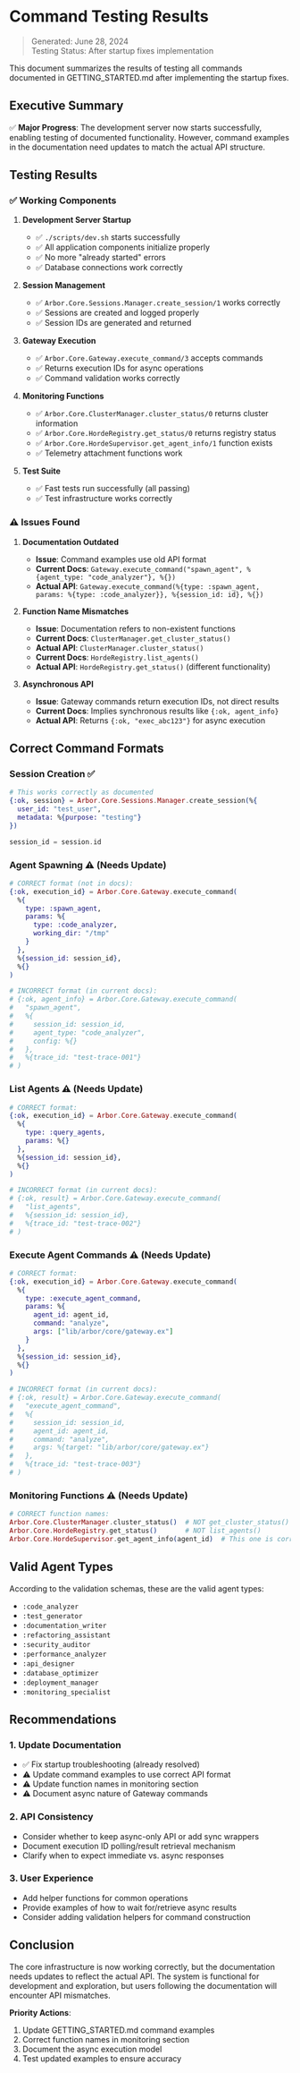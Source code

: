 # Command Testing Results

> Generated: June 28, 2024  
> Testing Status: After startup fixes implementation

This document summarizes the results of testing all commands documented in GETTING_STARTED.md after implementing the startup fixes.

## Executive Summary

✅ **Major Progress**: The development server now starts successfully, enabling testing of documented functionality. However, command examples in the documentation need updates to match the actual API structure.

## Testing Results

### ✅ Working Components

1. **Development Server Startup**
   - ✅ `./scripts/dev.sh` starts successfully 
   - ✅ All application components initialize properly
   - ✅ No more "already started" errors
   - ✅ Database connections work correctly

2. **Session Management**
   - ✅ `Arbor.Core.Sessions.Manager.create_session/1` works correctly
   - ✅ Sessions are created and logged properly
   - ✅ Session IDs are generated and returned

3. **Gateway Execution**
   - ✅ `Arbor.Core.Gateway.execute_command/3` accepts commands
   - ✅ Returns execution IDs for async operations
   - ✅ Command validation works correctly

4. **Monitoring Functions**
   - ✅ `Arbor.Core.ClusterManager.cluster_status/0` returns cluster information
   - ✅ `Arbor.Core.HordeRegistry.get_status/0` returns registry status
   - ✅ `Arbor.Core.HordeSupervisor.get_agent_info/1` function exists
   - ✅ Telemetry attachment functions work

5. **Test Suite**
   - ✅ Fast tests run successfully (all passing)
   - ✅ Test infrastructure works correctly

### ⚠️  Issues Found

1. **Documentation Outdated**
   - **Issue**: Command examples use old API format
   - **Current Docs**: `Gateway.execute_command("spawn_agent", %{agent_type: "code_analyzer"}, %{})`
   - **Actual API**: `Gateway.execute_command(%{type: :spawn_agent, params: %{type: :code_analyzer}}, %{session_id: id}, %{})`

2. **Function Name Mismatches**
   - **Issue**: Documentation refers to non-existent functions
   - **Current Docs**: `ClusterManager.get_cluster_status()` 
   - **Actual API**: `ClusterManager.cluster_status()`
   - **Current Docs**: `HordeRegistry.list_agents()`
   - **Actual API**: `HordeRegistry.get_status()` (different functionality)

3. **Asynchronous API**
   - **Issue**: Gateway commands return execution IDs, not direct results
   - **Current Docs**: Implies synchronous results like `{:ok, agent_info}`
   - **Actual API**: Returns `{:ok, "exec_abc123"}` for async execution

## Correct Command Formats

### Session Creation ✅
```elixir
# This works correctly as documented
{:ok, session} = Arbor.Core.Sessions.Manager.create_session(%{
  user_id: "test_user",
  metadata: %{purpose: "testing"}
})

session_id = session.id
```

### Agent Spawning ⚠️ (Needs Update)
```elixir
# CORRECT format (not in docs):
{:ok, execution_id} = Arbor.Core.Gateway.execute_command(
  %{
    type: :spawn_agent,
    params: %{
      type: :code_analyzer,
      working_dir: "/tmp"
    }
  },
  %{session_id: session_id},
  %{}
)

# INCORRECT format (in current docs):
# {:ok, agent_info} = Arbor.Core.Gateway.execute_command(
#   "spawn_agent",
#   %{
#     session_id: session_id,
#     agent_type: "code_analyzer", 
#     config: %{}
#   },
#   %{trace_id: "test-trace-001"}
# )
```

### List Agents ⚠️ (Needs Update)
```elixir
# CORRECT format:
{:ok, execution_id} = Arbor.Core.Gateway.execute_command(
  %{
    type: :query_agents,
    params: %{}
  },
  %{session_id: session_id},
  %{}
)

# INCORRECT format (in current docs):
# {:ok, result} = Arbor.Core.Gateway.execute_command(
#   "list_agents",
#   %{session_id: session_id},
#   %{trace_id: "test-trace-002"}
# )
```

### Execute Agent Commands ⚠️ (Needs Update)
```elixir
# CORRECT format:
{:ok, execution_id} = Arbor.Core.Gateway.execute_command(
  %{
    type: :execute_agent_command,
    params: %{
      agent_id: agent_id,
      command: "analyze",
      args: ["lib/arbor/core/gateway.ex"]
    }
  },
  %{session_id: session_id},
  %{}
)

# INCORRECT format (in current docs):
# {:ok, result} = Arbor.Core.Gateway.execute_command(
#   "execute_agent_command",
#   %{
#     session_id: session_id,
#     agent_id: agent_id,
#     command: "analyze",
#     args: %{target: "lib/arbor/core/gateway.ex"}
#   },
#   %{trace_id: "test-trace-003"}
# )
```

### Monitoring Functions ⚠️ (Needs Update)
```elixir
# CORRECT function names:
Arbor.Core.ClusterManager.cluster_status()  # NOT get_cluster_status()
Arbor.Core.HordeRegistry.get_status()       # NOT list_agents()
Arbor.Core.HordeSupervisor.get_agent_info(agent_id)  # This one is correct
```

## Valid Agent Types

According to the validation schemas, these are the valid agent types:
- `:code_analyzer`
- `:test_generator` 
- `:documentation_writer`
- `:refactoring_assistant`
- `:security_auditor`
- `:performance_analyzer`
- `:api_designer`
- `:database_optimizer`
- `:deployment_manager`
- `:monitoring_specialist`

## Recommendations

### 1. Update Documentation 
- ✅ Fix startup troubleshooting (already resolved)
- ⚠️  Update command examples to use correct API format
- ⚠️  Update function names in monitoring section
- ⚠️  Document async nature of Gateway commands

### 2. API Consistency
- Consider whether to keep async-only API or add sync wrappers
- Document execution ID polling/result retrieval mechanism
- Clarify when to expect immediate vs. async responses

### 3. User Experience
- Add helper functions for common operations
- Provide examples of how to wait for/retrieve async results
- Consider adding validation helpers for command construction

## Conclusion

The core infrastructure is now working correctly, but the documentation needs updates to reflect the actual API. The system is functional for development and exploration, but users following the documentation will encounter API mismatches.

**Priority Actions**:
1. Update GETTING_STARTED.md command examples
2. Correct function names in monitoring section  
3. Document the async execution model
4. Test updated examples to ensure accuracy